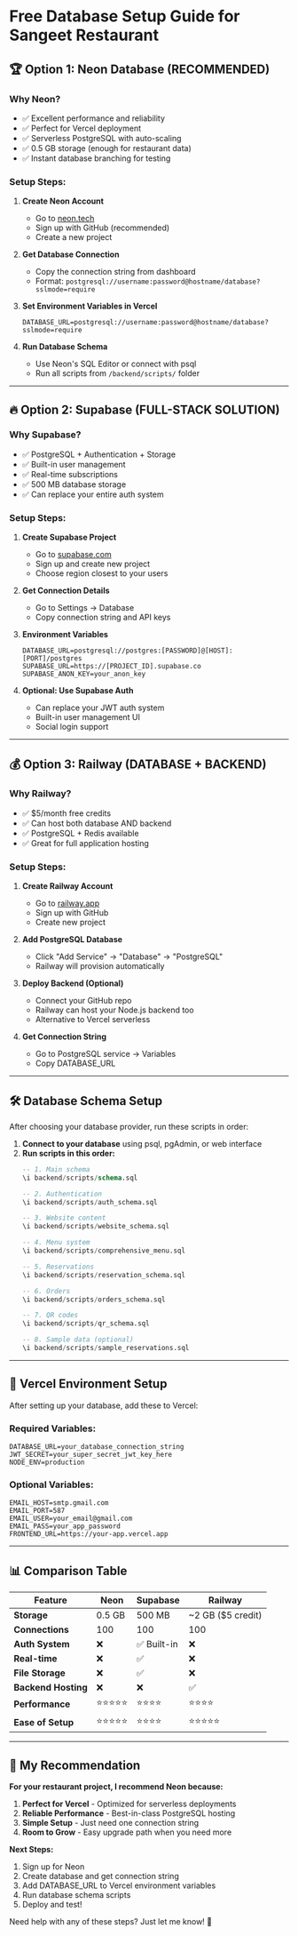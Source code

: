 # Free Database Setup Guide for Sangeet Restaurant

## 🏆 Option 1: Neon Database (RECOMMENDED)

### Why Neon?
- ✅ Excellent performance and reliability
- ✅ Perfect for Vercel deployment
- ✅ Serverless PostgreSQL with auto-scaling
- ✅ 0.5 GB storage (enough for restaurant data)
- ✅ Instant database branching for testing

### Setup Steps:

1. **Create Neon Account**
   - Go to [neon.tech](https://neon.tech)
   - Sign up with GitHub (recommended)
   - Create a new project

2. **Get Database Connection**
   - Copy the connection string from dashboard
   - Format: `postgresql://username:password@hostname/database?sslmode=require`

3. **Set Environment Variables in Vercel**
   ```
   DATABASE_URL=postgresql://username:password@hostname/database?sslmode=require
   ```

4. **Run Database Schema**
   - Use Neon's SQL Editor or connect with psql
   - Run all scripts from `/backend/scripts/` folder

---

## 🔥 Option 2: Supabase (FULL-STACK SOLUTION)

### Why Supabase?
- ✅ PostgreSQL + Authentication + Storage
- ✅ Built-in user management
- ✅ Real-time subscriptions
- ✅ 500 MB database storage
- ✅ Can replace your entire auth system

### Setup Steps:

1. **Create Supabase Project**
   - Go to [supabase.com](https://supabase.com)
   - Sign up and create new project
   - Choose region closest to your users

2. **Get Connection Details**
   - Go to Settings → Database
   - Copy connection string and API keys

3. **Environment Variables**
   ```
   DATABASE_URL=postgresql://postgres:[PASSWORD]@[HOST]:[PORT]/postgres
   SUPABASE_URL=https://[PROJECT_ID].supabase.co
   SUPABASE_ANON_KEY=your_anon_key
   ```

4. **Optional: Use Supabase Auth**
   - Can replace your JWT auth system
   - Built-in user management UI
   - Social login support

---

## 💰 Option 3: Railway (DATABASE + BACKEND)

### Why Railway?
- ✅ $5/month free credits
- ✅ Can host both database AND backend
- ✅ PostgreSQL + Redis available
- ✅ Great for full application hosting

### Setup Steps:

1. **Create Railway Account**
   - Go to [railway.app](https://railway.app)
   - Sign up with GitHub
   - Create new project

2. **Add PostgreSQL Database**
   - Click "Add Service" → "Database" → "PostgreSQL"
   - Railway will provision automatically

3. **Deploy Backend (Optional)**
   - Connect your GitHub repo
   - Railway can host your Node.js backend too
   - Alternative to Vercel serverless

4. **Get Connection String**
   - Go to PostgreSQL service → Variables
   - Copy DATABASE_URL

---

## 🛠️ Database Schema Setup

After choosing your database provider, run these scripts in order:

1. **Connect to your database** using psql, pgAdmin, or web interface
2. **Run scripts in this order:**
   ```sql
   -- 1. Main schema
   \i backend/scripts/schema.sql
   
   -- 2. Authentication
   \i backend/scripts/auth_schema.sql
   
   -- 3. Website content
   \i backend/scripts/website_schema.sql
   
   -- 4. Menu system
   \i backend/scripts/comprehensive_menu.sql
   
   -- 5. Reservations
   \i backend/scripts/reservation_schema.sql
   
   -- 6. Orders
   \i backend/scripts/orders_schema.sql
   
   -- 7. QR codes
   \i backend/scripts/qr_schema.sql
   
   -- 8. Sample data (optional)
   \i backend/scripts/sample_reservations.sql
   ```

---

## 🔧 Vercel Environment Setup

After setting up your database, add these to Vercel:

### Required Variables:
```
DATABASE_URL=your_database_connection_string
JWT_SECRET=your_super_secret_jwt_key_here
NODE_ENV=production
```

### Optional Variables:
```
EMAIL_HOST=smtp.gmail.com
EMAIL_PORT=587
EMAIL_USER=your_email@gmail.com
EMAIL_PASS=your_app_password
FRONTEND_URL=https://your-app.vercel.app
```

---

## 📊 Comparison Table

| Feature | Neon | Supabase | Railway |
|---------|------|----------|---------|
| **Storage** | 0.5 GB | 500 MB | ~2 GB ($5 credit) |
| **Connections** | 100 | 100 | 100 |
| **Auth System** | ❌ | ✅ Built-in | ❌ |
| **Real-time** | ❌ | ✅ | ❌ |
| **File Storage** | ❌ | ✅ | ❌ |
| **Backend Hosting** | ❌ | ❌ | ✅ |
| **Performance** | ⭐⭐⭐⭐⭐ | ⭐⭐⭐⭐ | ⭐⭐⭐⭐ |
| **Ease of Setup** | ⭐⭐⭐⭐⭐ | ⭐⭐⭐⭐ | ⭐⭐⭐⭐⭐ |

---

## 🎯 My Recommendation

**For your restaurant project, I recommend Neon because:**

1. **Perfect for Vercel** - Optimized for serverless deployments
2. **Reliable Performance** - Best-in-class PostgreSQL hosting
3. **Simple Setup** - Just need one connection string
4. **Room to Grow** - Easy upgrade path when you need more

**Next Steps:**
1. Sign up for Neon
2. Create database and get connection string
3. Add DATABASE_URL to Vercel environment variables
4. Run database schema scripts
5. Deploy and test!

Need help with any of these steps? Just let me know! 🚀
